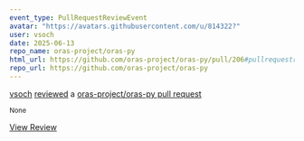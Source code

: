 ```yaml
---
event_type: PullRequestReviewEvent
avatar: "https://avatars.githubusercontent.com/u/814322?"
user: vsoch
date: 2025-06-13
repo_name: oras-project/oras-py
html_url: https://github.com/oras-project/oras-py/pull/206#pullrequestreview-2923284409
repo_url: https://github.com/oras-project/oras-py
---
```


<a href='https://github.com/vsoch' target='_blank'>vsoch</a> <a href='https://github.com/oras-project/oras-py/pull/206#pullrequestreview-2923284409' target='_blank'>reviewed</a> a <a href='https://github.com/oras-project/oras-py/pull/206' target='_blank'>oras-project/oras-py pull request</a>

<small>None</small>

<a href='https://github.com/oras-project/oras-py/pull/206#pullrequestreview-2923284409' target='_blank'>View Review</a>